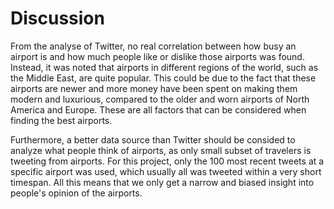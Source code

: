 # Discussion

From the analyse of Twitter, no real correlation between how busy an airport is and how much people like or dislike those airports was found.
Instead, it was noted that airports in different regions of the world, such as the Middle East, are quite popular.
This could be due to the fact that these airports are newer and more money have been spent on making them modern and luxurious, compared to the older and worn airports of North America and Europe.
These are all factors that can be considered when finding the best airports.

Furthermore, a better data source than Twitter should be consided to analyze what people think of airports, as only small subset of travelers is tweeting from airports.
For this project, only the 100 most recent tweets at a specific airport was used, which usually all was tweeted within a very short timespan.
All this means that we only get a narrow and biased insight into people's opinion of the airports.

